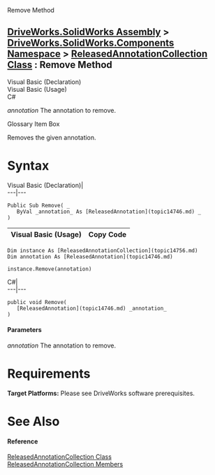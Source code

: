 Remove Method   
  
[DriveWorks.SolidWorks Assembly](topic13342.md) > [DriveWorks.SolidWorks.Components Namespace](topic13925.md) > [ReleasedAnnotationCollection Class](topic14756.md) : Remove Method  
---  
  
Visual Basic (Declaration)    
Visual Basic (Usage)    
C# 

_annotation_
    The annotation to remove.

Glossary Item Box

Removes the given annotation. 

# Syntax

Visual Basic (Declaration)|   
---|---  
      
    
    Public Sub Remove( _
       ByVal _annotation_ As [ReleasedAnnotation](topic14746.md) _
    )   
  
Visual Basic (Usage)| Copy Code  
---|---  
      
    
    Dim instance As [ReleasedAnnotationCollection](topic14756.md)
    Dim annotation As [ReleasedAnnotation](topic14746.md)
     
    instance.Remove(annotation)  
  
C#|   
---|---  
      
    
    public void Remove( 
       [ReleasedAnnotation](topic14746.md) _annotation_
    )  
  
#### Parameters

 _annotation_
    The annotation to remove.

# Requirements

**Target Platforms:** Please see DriveWorks software prerequisites.

# See Also

#### Reference

[ReleasedAnnotationCollection Class](topic14756.md)   
[ReleasedAnnotationCollection Members](topic14757.md)


